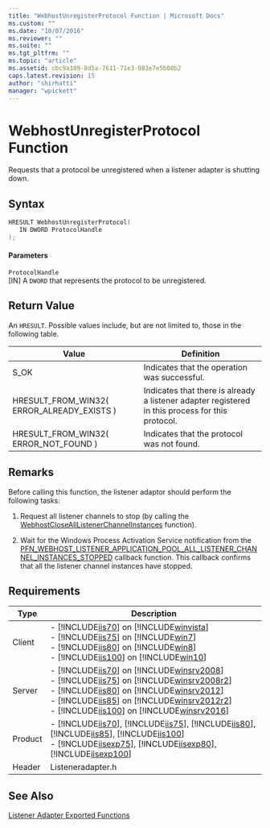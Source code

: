 ```yaml
---
title: "WebhostUnregisterProtocol Function | Microsoft Docs"
ms.custom: ""
ms.date: "10/07/2016"
ms.reviewer: ""
ms.suite: ""
ms.tgt_pltfrm: ""
ms.topic: "article"
ms.assetid: cbc9a189-8d5a-7611-71e3-083e7e5b08b2
caps.latest.revision: 15
author: "shirhatti"
manager: "wpickett"
---
```

# WebhostUnregisterProtocol Function
Requests that a protocol be unregistered when a listener adapter is shutting down.  
  
## Syntax  
  
```cpp  
HRESULT WebhostUnregisterProtocol(  
   IN DWORD ProtocolHandle  
);  
```  
  
#### Parameters  
 `ProtocolHandle`  
 [IN] A `DWORD` that represents the protocol to be unregistered.  
  
## Return Value  
 An `HRESULT`. Possible values include, but are not limited to, those in the following table.  
  
|Value|Definition|  
|-----------|----------------|  
|S_OK|Indicates that the operation was successful.|  
|HRESULT_FROM_WIN32( ERROR_ALREADY_EXISTS )|Indicates that there is already a listener adapter registered in this process for this protocol.|  
|HRESULT_FROM_WIN32( ERROR_NOT_FOUND )|Indicates that the protocol was not found.|  
  
## Remarks  
 Before calling this function, the listener adaptor should perform the following tasks:  
  
1.  Request all listener channels to stop (by calling the [WebhostCloseAllListenerChannelInstances](../../../webdevelopment-reference\native-code-api\webdev-native-api-reference/webhostclosealllistenerchannelinstances-function.md) function).  
  
2.  Wait for the Windows Process Activation Service notification from the [PFN_WEBHOST_LISTENER_APPLICATION_POOL_ALL_LISTENER_CHANNEL_INSTANCES_STOPPED](../../../webdevelopment-reference\native-code-api\webdev-native-api-reference/a86ad76a-d123-3b43-c3a1-c43698b68b38.md) callback function. This callback confirms that all the listener channel instances have stopped.  
  
## Requirements  
  
|Type|Description|  
|----------|-----------------|  
|Client|-   [!INCLUDE[iis70](../../../wmi-provider/includes/iis70-md.md)] on [!INCLUDE[winvista](../../../wmi-provider/includes/winvista-md.md)]<br />-   [!INCLUDE[iis75](../../../wmi-provider/includes/iis75-md.md)] on [!INCLUDE[win7](../../../wmi-provider/includes/win7-md.md)]<br />-   [!INCLUDE[iis80](../../../wmi-provider/includes/iis80-md.md)] on [!INCLUDE[win8](../../../wmi-provider/includes/win8-md.md)]<br />-   [!INCLUDE[iis100](../../../wmi-provider/includes/iis100-md.md)] on [!INCLUDE[win10](../../../wmi-provider/includes/win10-md.md)]|  
|Server|-   [!INCLUDE[iis70](../../../wmi-provider/includes/iis70-md.md)] on [!INCLUDE[winsrv2008](../../../wmi-provider/includes/winsrv2008-md.md)]<br />-   [!INCLUDE[iis75](../../../wmi-provider/includes/iis75-md.md)] on [!INCLUDE[winsrv2008r2](../../../wmi-provider/includes/winsrv2008r2-md.md)]<br />-   [!INCLUDE[iis80](../../../wmi-provider/includes/iis80-md.md)] on [!INCLUDE[winsrv2012](../../../wmi-provider/includes/winsrv2012-md.md)]<br />-   [!INCLUDE[iis85](../../../wmi-provider/includes/iis85-md.md)] on [!INCLUDE[winsrv2012r2](../../../wmi-provider/includes/winsrv2012r2-md.md)]<br />-   [!INCLUDE[iis100](../../../wmi-provider/includes/iis100-md.md)] on [!INCLUDE[winsrv2016](../../../wmi-provider/includes/winsrv2016-md.md)]|  
|Product|-   [!INCLUDE[iis70](../../../wmi-provider/includes/iis70-md.md)], [!INCLUDE[iis75](../../../wmi-provider/includes/iis75-md.md)], [!INCLUDE[iis80](../../../wmi-provider/includes/iis80-md.md)], [!INCLUDE[iis85](../../../wmi-provider/includes/iis85-md.md)], [!INCLUDE[iis100](../../../wmi-provider/includes/iis100-md.md)]<br />-   [!INCLUDE[iisexp75](../../../webdevelopment-reference\native-code-api\webdev-native-api-reference/includes/iisexp75-md.md)], [!INCLUDE[iisexp80](../../../webdevelopment-reference\native-code-api\webdev-native-api-reference/includes/iisexp80-md.md)], [!INCLUDE[iisexp100](../../../webdevelopment-reference\native-code-api\webdev-native-api-reference/includes/iisexp100-md.md)]|  
|Header|Listeneradapter.h|  
  
## See Also  
 [Listener Adapter Exported Functions](../../../webdevelopment-reference\native-code-api\webdev-native-api-reference/listener-adapter-exported-functions.md)